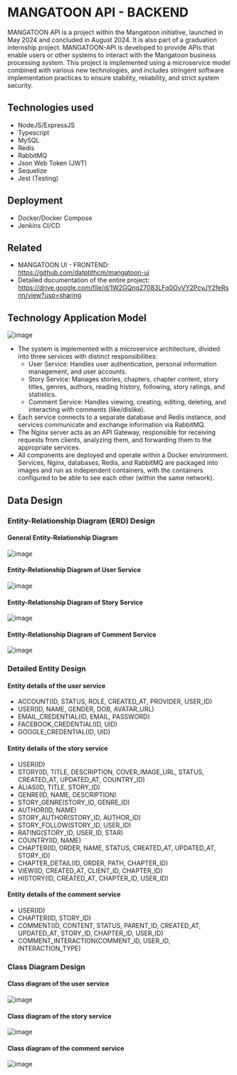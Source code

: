 # MANGATOON API - BACKEND
MANGATOON API is a project within the Mangatoon initiative, launched in May 2024 and concluded in August 2024. It is also part of a graduation internship project. MANGATOON-API is developed to provide APIs that enable users or other systems to interact with the Mangatoon business processing system. This project is implemented using a microservice model combined with various new technologies, and includes stringent software implementation practices to ensure stability, reliability, and strict system security.
## Technologies used
- NodeJS/ExpressJS
- Typescript
- MySQL
- Redis
- RabbitMQ
- Json Web Token (JWT)
- Sequelize
- Jest (Testing)
## Deployment
- Docker/Docker Compose
- Jenkins CI/CD
## Related
- MANGATOON UI - FRONTEND: https://github.com/datptithcm/mangatoon-ui
- Detailed documentation of the entire project: https://drive.google.com/file/d/1W2GQng27083LFq0OvVY2PcyJY2feRsnn/view?usp=sharing
## Technology Application Model
![image](https://github.com/user-attachments/assets/96d40578-6e9d-4263-878f-ff83ee2b8f17)
- The system is implemented with a microservice architecture, divided into three services with distinct responsibilities:
  - User Service: Handles user authentication, personal information management, and user accounts.
  - Story Service: Manages stories, chapters, chapter content, story titles, genres, authors, reading history, following, story ratings, and statistics.
  - Comment Service: Handles viewing, creating, editing, deleting, and interacting with comments (like/dislike).
- Each service connects to a separate database and Redis instance, and services communicate and exchange information via RabbitMQ.
- The Nginx server acts as an API Gateway, responsible for receiving requests from clients, analyzing them, and forwarding them to the appropriate services.
- All components are deployed and operate within a Docker environment. Services, Nginx, databases, Redis, and RabbitMQ are packaged into images and run as independent containers, with the containers configured to be able to see each other (within the same network).
## Data Design
### Entity-Relationship Diagram (ERD) Design
#### General Entity-Relationship Diagram
![image](https://github.com/user-attachments/assets/5e9fdc47-dfbf-4d90-8462-8c659d8d494c)
#### Entity-Relationship Diagram of User Service
![image](https://github.com/user-attachments/assets/c12cdb70-e3a3-41a4-8f90-be122f6a2293)
#### Entity-Relationship Diagram of Story Service
![image](https://github.com/user-attachments/assets/df6a43af-4e60-439d-8b9f-ddb82040e989)
#### Entity-Relationship Diagram of Comment Service
![image](https://github.com/user-attachments/assets/27f7fffa-7f35-4468-9617-e5c06b4d8ded)
### Detailed Entity Design
#### Entity details of the user service
- ACCOUNT(ID, STATUS, ROLE, CREATED_AT, PROVIDER, USER_ID)
- USER(ID, NAME, GENDER, DOB, AVATAR_URL)
- EMAIL_CREDENTIAL(ID, EMAIL, PASSWORD)
- FACEBOOK_CREDENTIAL(ID, UID)
- GOOGLE_CREDENTIAL(ID, UID)
#### Entity details of the story service
- USER(ID)
- STORY(ID, TITLE, DESCRIPTION, COVER_IMAGE_URL, STATUS, CREATED_AT, UPDATED_AT, COUNTRY_ID)
- ALIAS(ID, TITLE, STORY_ID)
- GENRE(ID, NAME, DESCRIPTION)
- STORY_GENRE(STORY_ID, GENRE_ID)
- AUTHOR(ID, NAME)
- STORY_AUTHOR(STORY_ID, AUTHOR_ID)
- STORY_FOLLOW(STORY_ID, USER_ID)
- RATING(STORY_ID, USER_ID, STAR)
- COUNTRY(ID, NAME)
- CHAPTER(ID, ORDER, NAME, STATUS, CREATED_AT, UPDATED_AT, STORY_ID)
- CHAPTER_DETAIL(ID, ORDER, PATH, CHAPTER_ID)
- VIEW(ID, CREATED_AT, CLIENT_ID, CHAPTER_ID)
- HISTORY(ID, CREATED_AT, CHAPTER_ID, USER_ID)
#### Entity details of the comment service
- USER(ID)
- CHAPTER(ID, STORY_ID)
- COMMENT(ID, CONTENT, STATUS, PARENT_ID, CREATED_AT, UPDATED_AT, STORY_ID, CHAPTER_ID, USER_ID)
- COMMENT_INTERACTION(COMMENT_ID, USER_ID, INTERACTION_TYPE)
### Class Diagram Design
#### Class diagram of the user service
![image](https://github.com/user-attachments/assets/408140d7-456f-47fa-81cc-5c1807a52b14)
#### Class diagram of the story service
![image](https://github.com/user-attachments/assets/3de2539f-fd1d-4ae3-a6b1-2e18b83951f7)
#### Class diagram of the comment service
![image](https://github.com/user-attachments/assets/868c4bb8-aca4-419b-ab0f-c59dfcc6380f)
